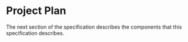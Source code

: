 # Project Plan
The next section of the specification describes the components that this specification describes.

